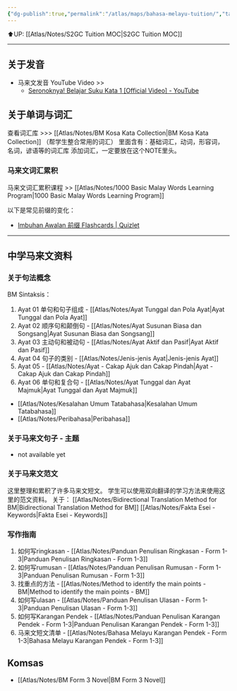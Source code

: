 ```yaml
---
{"dg-publish":true,"permalink":"/atlas/maps/bahasa-melayu-tuition/","tags":["Tuition/BM","map"]}
---
```


⬆️UP: [[Atlas/Notes/S2GC Tuition MOC\|S2GC Tuition MOC]]

---
## 关于发音
- 马来文发音 YouTube Video >>
	- [Seronoknya! Belajar Suku Kata 1 [Official Video] - YouTube](https://youtu.be/_82WvgZO03k?si=x1QlPyNiPebtNexE)

## 关于单词与词汇

查看词汇库 >>> [[Atlas/Notes/BM Kosa Kata Collection\|BM Kosa Kata Collection]] （帮学生整合常用的词汇）
里面含有：基础词汇，动词，形容词，名词，谚语等的词汇库
添加词汇，一定要放在这个NOTE里头。

### 马来文词汇累积
马来文词汇累积课程 >> [[Atlas/Notes/1000 Basic Malay Words Learning Program\|1000 Basic Malay Words Learning Program]]

以下是常见前缀的变化：
- [Imbuhan Awalan 前缀 Flashcards | Quizlet](https://quizlet.com/586904610/imbuhan-awalan-%E5%89%8D%E7%BC%80-flash-cards/?i=1vbzw5&x=1jqt)

---

## 中学马来文资料
### 关于句法概念
BM Sintaksis：
1. Ayat 01 单句和句子组成 - [[Atlas/Notes/Ayat Tunggal dan Pola Ayat\|Ayat Tunggal dan Pola Ayat]]
2. Ayat 02 顺序句和颠倒句 - [[Atlas/Notes/Ayat Susunan Biasa dan Songsang\|Ayat Susunan Biasa dan Songsang]]
3. Ayat 03 主动句和被动句 - [[Atlas/Notes/Ayat Aktif dan Pasif\|Ayat Aktif dan Pasif]]
4. Ayat 04 句子的类别 -  [[Atlas/Notes/Jenis-jenis Ayat\|Jenis-jenis Ayat]]
5. Ayat 05 - [[Atlas/Notes/Ayat - Cakap Ajuk dan Cakap Pindah\|Ayat - Cakap Ajuk dan Cakap Pindah]]
6. Ayat 06 单句和复合句 - [[Atlas/Notes/Ayat Tunggal dan Ayat Majmuk\|Ayat Tunggal dan Ayat Majmuk]] 

- [[Atlas/Notes/Kesalahan Umum Tatabahasa\|Kesalahan Umum Tatabahasa]]
- [[Atlas/Notes/Peribahasa\|Peribahasa]]
### 关于马来文句子 - 主题
- not available yet

### 关于马来文范文
这里整理和累积了许多马来文短文。
学生可以使用双向翻译的学习方法来使用这里的范文资料。
关于： [[Atlas/Notes/Bidirectional Translation Method for BM\|Bidirectional Translation Method for BM]]
[[Atlas/Notes/Fakta Esei - Keywords\|Fakta Esei - Keywords]]
### 写作指南

1. 如何写ringkasan -  [[Atlas/Notes/Panduan Penulisan Ringkasan - Form 1-3\|Panduan Penulisan Ringkasan - Form 1-3]]
2. 如何写rumusan - [[Atlas/Notes/Panduan Penulisan Rumusan - Form 1-3\|Panduan Penulisan Rumusan - Form 1-3]]
3. 找重点的方法 - [[Atlas/Notes/Method to identify the main points - BM\|Method to identify the main points - BM]]
4. 如何写ulasan - [[Atlas/Notes/Panduan Penulisan Ulasan - Form 1-3\|Panduan Penulisan Ulasan - Form 1-3]]
5. 如何写Karangan Pendek - [[Atlas/Notes/Panduan Penulisan Karangan Pendek - Form 1-3\|Panduan Penulisan Karangan Pendek - Form 1-3]]
6. 马来文短文清单 - [[Atlas/Notes/Bahasa Melayu Karangan Pendek - Form 1-3\|Bahasa Melayu Karangan Pendek - Form 1-3]]
## Komsas
- [[Atlas/Notes/BM Form 3 Novel\|BM Form 3 Novel]]